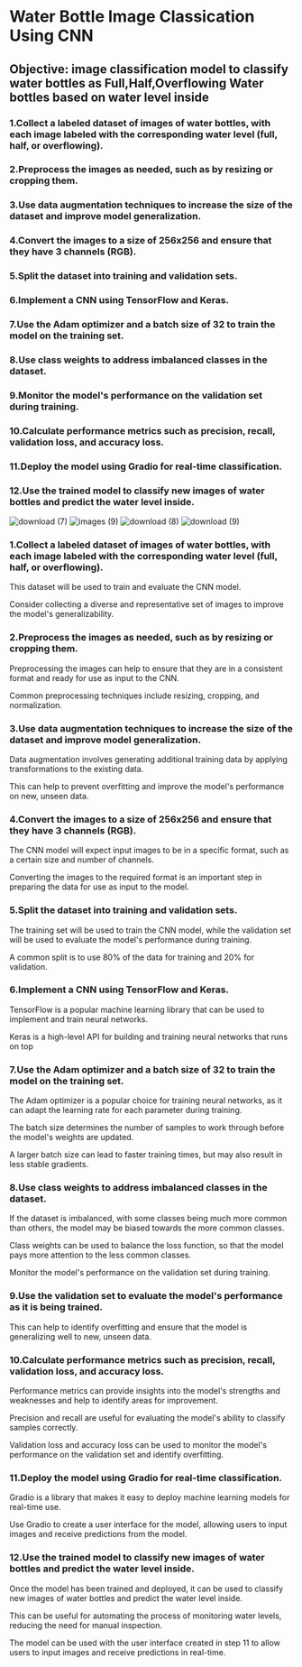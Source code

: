 # Water Bottle Image Classication Using CNN
## Objective: image classification model to classify water bottles as Full,Half,Overflowing Water bottles based on water level inside


### 1.Collect a labeled dataset of images of water bottles, with each image labeled with the corresponding water level (full, half, or overflowing).
### 2.Preprocess the images as needed, such as by resizing or cropping them.
### 3.Use data augmentation techniques to increase the size of the dataset and improve model generalization.
### 4.Convert the images to a size of 256x256 and ensure that they have 3 channels (RGB).
### 5.Split the dataset into training and validation sets.
### 6.Implement a CNN using TensorFlow and Keras.
### 7.Use the Adam optimizer and a batch size of 32 to train the model on the training set.
### 8.Use class weights to address imbalanced classes in the dataset.
### 9.Monitor the model's performance on the validation set during training.
### 10.Calculate performance metrics such as precision, recall, validation loss, and accuracy loss.
### 11.Deploy the model using Gradio for real-time classification.
### 12.Use the trained model to classify new images of water bottles and predict the water level inside.


![download (7)](https://user-images.githubusercontent.com/110838853/211126090-069a3981-b107-4e91-81a7-caafc5485650.jpg)  ![images (9)](https://user-images.githubusercontent.com/110838853/211126006-8baad9cf-85fb-4f8a-9ba2-c3b7e3022742.jpg)                 ![download (8)](https://user-images.githubusercontent.com/110838853/211126092-e2025ae4-52e4-453a-94c6-2ea6ba52e966.jpg)                   ![download (9)](https://user-images.githubusercontent.com/110838853/211126169-2cb27b26-f30c-4ba6-9692-0032b14dbdb8.jpg)    







### 1.Collect a labeled dataset of images of water bottles, with each image labeled with the corresponding water level (full, half, or overflowing).
This dataset will be used to train and evaluate the CNN model.

Consider collecting a diverse and representative set of images to improve the model's generalizability.
### 2.Preprocess the images as needed, such as by resizing or cropping them.
Preprocessing the images can help to ensure that they are in a consistent format and ready for use as input to the CNN.

Common preprocessing techniques include resizing, cropping, and normalization.

### 3.Use data augmentation techniques to increase the size of the dataset and improve model generalization.

Data augmentation involves generating additional training data by applying transformations to the existing data.

This can help to prevent overfitting and improve the model's performance on new, unseen data.
### 4.Convert the images to a size of 256x256 and ensure that they have 3 channels (RGB).
The CNN model will expect input images to be in a specific format, such as a certain size and number of channels.

Converting the images to the required format is an important step in preparing the data for use as input to the model.
### 5.Split the dataset into training and validation sets.
The training set will be used to train the CNN model, while the validation set will be used to evaluate the model's performance during training.

A common split is to use 80% of the data for training and 20% for validation.
### 6.Implement a CNN using TensorFlow and Keras.
TensorFlow is a popular machine learning library that can be used to implement and train neural networks.

Keras is a high-level API for building and training neural networks that runs on top
### 7.Use the Adam optimizer and a batch size of 32 to train the model on the training set.
The Adam optimizer is a popular choice for training neural networks, as it can adapt the learning rate for each parameter during training.

The batch size determines the number of samples to work through before the model's weights are updated. 

A larger batch size can lead to faster training times, but may also result in less stable gradients.
### 8.Use class weights to address imbalanced classes in the dataset.
If the dataset is imbalanced, with some classes being much more common than others, the model may be biased towards the more common classes.

Class weights can be used to balance the loss function, so that the model pays more attention to the less common classes.

Monitor the model's performance on the validation set during training.
### 9.Use the validation set to evaluate the model's performance as it is being trained.

This can help to identify overfitting and ensure that the model is generalizing well to new, unseen data.

### 10.Calculate performance metrics such as precision, recall, validation loss, and accuracy loss.
Performance metrics can provide insights into the model's strengths and weaknesses and help to identify areas for improvement.

Precision and recall are useful for evaluating the model's ability to classify samples correctly.

Validation loss and accuracy loss can be used to monitor the model's performance on the validation set and identify overfitting.

### 11.Deploy the model using Gradio for real-time classification.
Gradio is a library that makes it easy to deploy machine learning models for real-time use.

Use Gradio to create a user interface for the model, allowing users to input images and receive predictions from the model.
### 12.Use the trained model to classify new images of water bottles and predict the water level inside.
Once the model has been trained and deployed, it can be used to classify new images of water bottles and predict the water level inside.

This can be useful for automating the process of monitoring water levels, reducing the need for manual inspection.

The model can be used with the user interface created in step 11 to allow users to input images and receive predictions in real-time.
